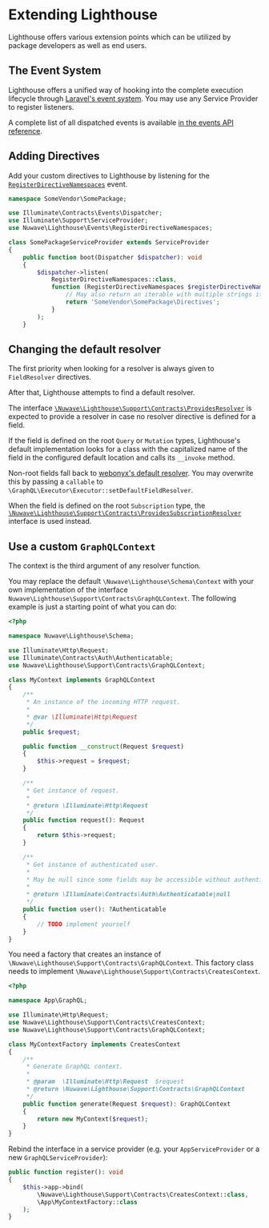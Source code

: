 # Extending Lighthouse

Lighthouse offers various extension points which can be utilized by package developers
as well as end users.

## The Event System

Lighthouse offers a unified way of hooking into the complete execution lifecycle
through [Laravel's event system](https://laravel.com/docs/events).
You may use any Service Provider to register listeners.

A complete list of all dispatched events is available [in the events API reference](../api-reference/events.md).

## Adding Directives

Add your custom directives to Lighthouse by listening for the [`RegisterDirectiveNamespaces`](../api-reference/events.md#registerdirectivenamespaces) event.

```php
namespace SomeVendor\SomePackage;

use Illuminate\Contracts\Events\Dispatcher;
use Illuminate\Support\ServiceProvider;
use Nuwave\Lighthouse\Events\RegisterDirectiveNamespaces;

class SomePackageServiceProvider extends ServiceProvider
{
    public function boot(Dispatcher $dispatcher): void
    {
        $dispatcher->listen(
            RegisterDirectiveNamespaces::class,
            function (RegisterDirectiveNamespaces $registerDirectiveNamespaces): string {
                // May also return an iterable with multiple strings if needed
                return 'SomeVendor\SomePackage\Directives';
            }
        );
    }
```

## Changing the default resolver

The first priority when looking for a resolver is always given to `FieldResolver` directives.

After that, Lighthouse attempts to find a default resolver.

The interface [`\Nuwave\Lighthouse\Support\Contracts\ProvidesResolver`](https://github.com/nuwave/lighthouse/tree/master/src/Support/Contracts/ProvidesResolver.php)
is expected to provide a resolver in case no resolver directive is defined for a field.

If the field is defined on the root `Query` or `Mutation` types,
Lighthouse's default implementation looks for a class with the capitalized name
of the field in the configured default location and calls its `__invoke` method.

Non-root fields fall back to [webonyx's default resolver](https://webonyx.github.io/graphql-php/data-fetching/#default-field-resolver).
You may overwrite this by passing a `callable` to `\GraphQL\Executor\Executor::setDefaultFieldResolver`.

When the field is defined on the root `Subscription` type, the [`\Nuwave\Lighthouse\Support\Contracts\ProvidesSubscriptionResolver`](https://github.com/nuwave/lighthouse/tree/master/src/Support/Contracts/ProvidesSubscriptionResolver.php)
interface is used instead.

## Use a custom `GraphQLContext`

The context is the third argument of any resolver function.

You may replace the default `\Nuwave\Lighthouse\Schema\Context` with your own
implementation of the interface `Nuwave\Lighthouse\Support\Contracts\GraphQLContext`.
The following example is just a starting point of what you can do:

```php
<?php

namespace Nuwave\Lighthouse\Schema;

use Illuminate\Http\Request;
use Illuminate\Contracts\Auth\Authenticatable;
use Nuwave\Lighthouse\Support\Contracts\GraphQLContext;

class MyContext implements GraphQLContext
{
    /**
     * An instance of the incoming HTTP request.
     *
     * @var \Illuminate\Http\Request
     */
    public $request;

    public function __construct(Request $request)
    {
        $this->request = $request;
    }

    /**
     * Get instance of request.
     *
     * @return \Illuminate\Http\Request
     */
    public function request(): Request
    {
        return $this->request;
    }

    /**
     * Get instance of authenticated user.
     *
     * May be null since some fields may be accessible without authentication.
     *
     * @return \Illuminate\Contracts\Auth\Authenticatable|null
     */
    public function user(): ?Authenticatable
    {
        // TODO implement yourself
    }
}
```

You need a factory that creates an instance of `\Nuwave\Lighthouse\Support\Contracts\GraphQLContext`.
This factory class needs to implement `\Nuwave\Lighthouse\Support\Contracts\CreatesContext`.

```php
<?php

namespace App\GraphQL;

use Illuminate\Http\Request;
use Nuwave\Lighthouse\Support\Contracts\CreatesContext;
use Nuwave\Lighthouse\Support\Contracts\GraphQLContext;

class MyContextFactory implements CreatesContext
{
    /**
     * Generate GraphQL context.
     *
     * @param  \Illuminate\Http\Request  $request
     * @return \Nuwave\Lighthouse\Support\Contracts\GraphQLContext
     */
    public function generate(Request $request): GraphQLContext
    {
        return new MyContext($request);
    }
}
```

Rebind the interface in a service provider (e.g. your `AppServiceProvider` or a new `GraphQLServiceProvider`):

```php
public function register(): void
{
    $this->app->bind(
        \Nuwave\Lighthouse\Support\Contracts\CreatesContext::class,
        \App\MyContextFactory::class
    );
}
```
